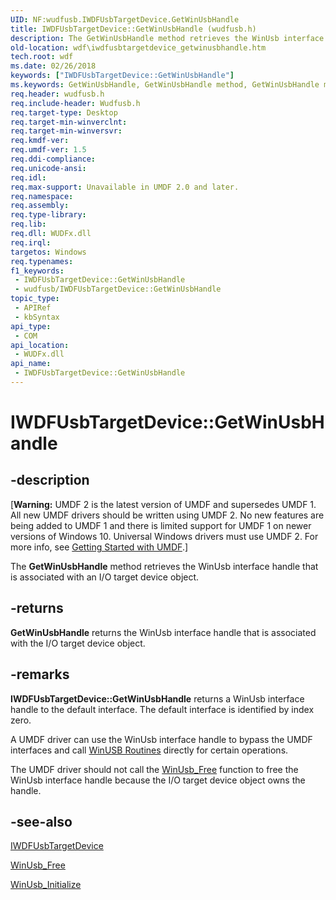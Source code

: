 ```yaml
---
UID: NF:wudfusb.IWDFUsbTargetDevice.GetWinUsbHandle
title: IWDFUsbTargetDevice::GetWinUsbHandle (wudfusb.h)
description: The GetWinUsbHandle method retrieves the WinUsb interface handle that is associated with an I/O target device object.
old-location: wdf\iwdfusbtargetdevice_getwinusbhandle.htm
tech.root: wdf
ms.date: 02/26/2018
keywords: ["IWDFUsbTargetDevice::GetWinUsbHandle"]
ms.keywords: GetWinUsbHandle, GetWinUsbHandle method, GetWinUsbHandle method,IWDFUsbTargetDevice interface, IWDFUsbTargetDevice interface,GetWinUsbHandle method, IWDFUsbTargetDevice.GetWinUsbHandle, IWDFUsbTargetDevice::GetWinUsbHandle, UMDFUSBref_7568c92e-e43d-4013-ab7c-1f4834cd5c14.xml, umdf.iwdfusbtargetdevice_getwinusbhandle, wdf.iwdfusbtargetdevice_getwinusbhandle, wudfusb/IWDFUsbTargetDevice::GetWinUsbHandle
req.header: wudfusb.h
req.include-header: Wudfusb.h
req.target-type: Desktop
req.target-min-winverclnt: 
req.target-min-winversvr: 
req.kmdf-ver: 
req.umdf-ver: 1.5
req.ddi-compliance: 
req.unicode-ansi: 
req.idl: 
req.max-support: Unavailable in UMDF 2.0 and later.
req.namespace: 
req.assembly: 
req.type-library: 
req.lib: 
req.dll: WUDFx.dll
req.irql: 
targetos: Windows
req.typenames: 
f1_keywords:
 - IWDFUsbTargetDevice::GetWinUsbHandle
 - wudfusb/IWDFUsbTargetDevice::GetWinUsbHandle
topic_type:
 - APIRef
 - kbSyntax
api_type:
 - COM
api_location:
 - WUDFx.dll
api_name:
 - IWDFUsbTargetDevice::GetWinUsbHandle
---
```


# IWDFUsbTargetDevice::GetWinUsbHandle


## -description

<p class="CCE_Message">[<b>Warning:</b> UMDF 2 is the latest version of UMDF and supersedes UMDF 1.  All new UMDF drivers should be written using UMDF 2.  No new features are being added to UMDF 1 and there is limited support for UMDF 1 on newer versions of Windows 10.  Universal Windows drivers must use UMDF 2.  For more info, see <a href="/windows-hardware/drivers/wdf/getting-started-with-umdf-version-2">Getting Started with UMDF</a>.]

The <b>GetWinUsbHandle</b> method retrieves the WinUsb interface handle that is associated with an I/O target device object.

## -returns

<b>GetWinUsbHandle</b> returns the WinUsb interface handle that is associated with the I/O target device object.

## -remarks

<b>IWDFUsbTargetDevice::GetWinUsbHandle</b> returns a WinUsb interface handle to the default interface. The default interface is identified by index zero.

 A UMDF driver can use the WinUsb interface handle to bypass the UMDF interfaces and call <a href="/previous-versions/windows/hardware/drivers/ff540046(v=vs.85)">WinUSB Routines</a> directly for certain operations.

The UMDF driver should not call the <a href="/windows/win32/api/winusb/nf-winusb-winusb_free">WinUsb_Free</a> function to free the WinUsb interface handle because the I/O target device object owns the handle.

## -see-also

<a href="/windows-hardware/drivers/ddi/wudfusb/nn-wudfusb-iwdfusbtargetdevice">IWDFUsbTargetDevice</a>



<a href="/windows/win32/api/winusb/nf-winusb-winusb_free">WinUsb_Free</a>



<a href="/windows/win32/api/winusb/nf-winusb-winusb_initialize">WinUsb_Initialize</a>

